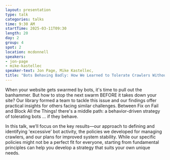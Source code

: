 ```yaml
---
layout: presentation
type: talk
categories: talks
time: 9:30 AM
startTime: 2025-03-11T09:30 
length: 20
day: 2
group: 4
spot: 2
location: mcdonnell
speakers:
- jon-page
- mike-kastellec
speaker-text: Jon Page, Mike Kastellec, 
title: "Bots Behaving Badly: How We Learned to Tolerate Crawlers Without Losing Our Minds"
---
```

When your website gets swarmed by bots, it's time to pull out the banhammer. But how to stop the next swarm BEFORE it takes down your site? Our library formed a team to tackle this issue and our findings offer practical insights for others facing similar challenges. Between Fix on Fail and Block All the Things! there's a middle path: a behavior-driven strategy of tolerating bots ... if they behave.

In this talk, we’ll focus on the key results—our approach to defining and identifying 'excessive' bot activity, the policies we developed for managing crawlers, and our plans for improved system stability. While our specific policies might not be a perfect fit for everyone, starting from fundamental principles can help you develop a strategy that suits your own unique needs.
